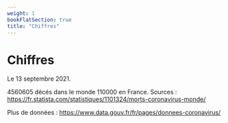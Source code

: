 ```yaml
---
weight: 1
bookFlatSection: true
title: "Chiffres"
---
```


# Chiffres

Le 13 septembre 2021.

4560605 décés dans le monde
110000 en France.
Sources :
https://fr.statista.com/statistiques/1101324/morts-coronavirus-monde/


Plus de données :
https://www.data.gouv.fr/fr/pages/donnees-coronavirus/
